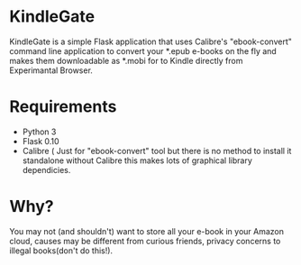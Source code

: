 KindleGate
==========

KindleGate is a simple Flask application that uses Calibre's "ebook-convert" command line application to convert your *.epub e-books on the fly and makes them downloadable as *.mobi for to Kindle directly from Experimantal Browser.

Requirements
==========

* Python 3
* Flask 0.10
* Calibre ( Just for "ebook-convert" tool but there is no method to install it standalone without Calibre this makes lots of graphical library dependicies.

Why?
==========

You may not (and shouldn't) want to store all your e-book in your Amazon cloud, causes may be different from curious friends, privacy concerns to illegal books(don't do this!).
